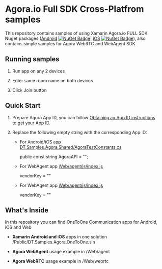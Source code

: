 Agora.io Full SDK Cross-Platfrom samples
========================================

This repository contains samples of using Xamarin Agora.io FULL SDK Nuget packages ([Android](https://www.nuget.org/packages/Xamarin.Agora.Full.Android/) [![NuGet Badge](https://buildstats.info/nuget/Xamarin.Agora.Full.Android)](https://www.nuget.org/packages/Xamarin.Agora.Full.Android/)| [iOS](https://www.nuget.org/packages/Xamarin.Agora.Full.iOS/) [![NuGet Badge](https://buildstats.info/nuget/Xamarin.Agora.Full.iOS)](https://www.nuget.org/packages/Xamarin.Agora.Full.iOS/)), 
also contains simple samples for Agora WebRTC and WebAgent SDK


Running samples
-------------

1. Run app on any 2 devices

1. Enter same room name on both devices 

1. Click Join button


Quick Start
-----------


1. Prepare Agora App ID, you can follow [Obtaining an App ID instructions](https://docs.agora.io/en/2.1.1/product/Video/Agora%20Basics/key_web#app-id-web) to get your App ID.

1. Replace the following empty string with the corresponding App ID:

   * For Android/iOS app
    [DT.Samples.Agora.Shared/AgoraTestConstants.cs](Public/DT.Samples.Agora.Shared/AgoraTestConstants.cs)
    
        
        public const string AgoraAPI = "";
        
    
   * For WebAgent app
    [Web/agent/js/index.js](Web/agent/js/index.js)
    
        
        vendorKey = ""
        

   * For WebAgent app
    [Web/agent/js/index.js](Web/agent/js/index.js)
    
        
        vendorKey = ""
        

What's Inside
-------------


In this repository you can find OneToOne Communication apps for Android, iOS and Web


* **Xamarin Android and iOS** apps in one solution /Public/DT.Samples.Agora.OneToOne.sln

* **Agora WebAgent** usage example in /Web/agent

* **Agora WebRTC** usage example in /Web/webrtc
 



